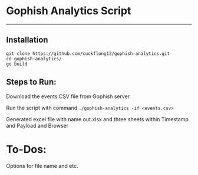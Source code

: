# Gophish Analytics Script
---
## Installation
```
git clone https://github.com/cuckflong13/gophish-analytics.git
cd gophish-analytics/
go build
```

## Steps to Run:
Download the events CSV file from Gophish server

Run the script with command `./gophish-analytics -if <events.csv>`

Generated excel file with name out.xlsx and three sheets within Timestamp and Payload and Browser

# To-Dos:
Options for file name and etc.
